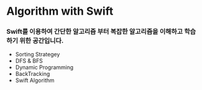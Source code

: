 # Algorithm with Swift

### Swift를 이용하여 간단한 알고리즘 부터 복잡한 알고리즘을 이해하고 학습 하기 위한 공간입니다.

- Sorting Strategey
- DFS & BFS
- Dynamic Programming 
- BackTracking
- Swift Algorithm
